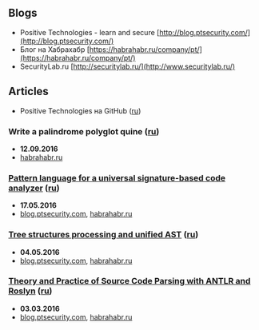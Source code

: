 ## Blogs

* Positive Technologies - learn and secure [http://blog.ptsecurity.com/](http://blog.ptsecurity.com/)
* Блог на Хабрахабр [https://habrahabr.ru/company/pt/](https://habrahabr.ru/company/pt/)
* SecurityLab.ru [http://securitylab.ru/](http://www.securitylab.ru/)

## Articles

* Positive Technologies на GitHub ([ru](Articles/Positive-Technologies-at-GitHub/Russian.md))

### Write a palindrome polyglot quine ([ru](Articles/Write-a-palindrome-polyglot-quine/Russian.md))

* **12.09.2016**
* [habrahabr.ru](https://habrahabr.ru/company/pt/blog/309702/)

### [Pattern language for a universal signature-based code analyzer](Articles/Pattern-language-for-a-universal-signature-based-code-analyzer/English.md) ([ru](Articles/Pattern-language-for-a-universal-signature-based-code-analyzer/Russian.md))

* **17.05.2016**
* [blog.ptsecurity.com](http://blog.ptsecurity.com/2016/08/pattern-language-for-univeral-signature.html),
[habrahabr.ru](https://habrahabr.ru/company/pt/blog/300946/)

### [Tree structures processing and unified AST](Articles/Tree-structures-processing-and-unified-AST/English.md) ([ru](Articles/Tree-structures-processing-and-unified-AST/Russian.md))

* **04.05.2016**
* [blog.ptsecurity.com](http://blog.ptsecurity.com/2016/07/tree-structures-processing-and-unified.html),
[habrahabr.ru](https://habrahabr.ru/company/pt/blog/210060/)

### [Theory and Practice of Source Code Parsing with ANTLR and Roslyn](Articles/Theory-and-Practice-of-source-code-parsing-with-ANTLR-and-Roslyn/English.md) ([ru](Articles/Theory-and-Practice-of-source-code-parsing-with-ANTLR-and-Roslyn/Russian.md))

* **03.03.2016**
* [blog.ptsecurity.com](http://blog.ptsecurity.com/2016/06/theory-and-practice-of-source-code.html),
[habrahabr.ru](https://habrahabr.ru/company/pt/blog/210772/)